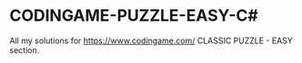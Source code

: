 # CODINGAME-PUZZLE-EASY-C#

All my solutions for https://www.codingame.com/ CLASSIC PUZZLE - EASY section.
